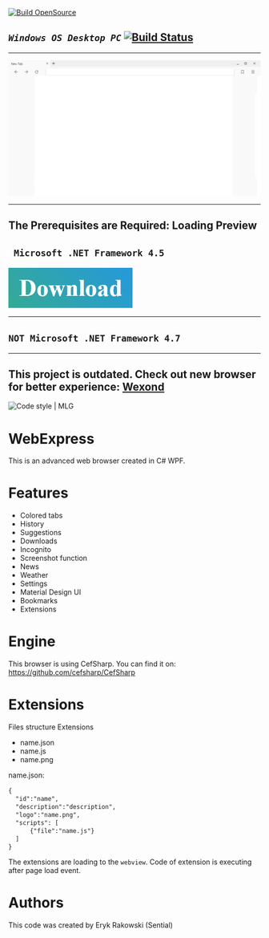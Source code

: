  [![Build OpenSource](https://github.com/CreateBrowser/SharpBrowser/blob/master/OpenSource.png)](https://github.com/sentialx/WebExpress)

## ***``Windows OS Desktop PC``*** [![Build Status](https://ci.appveyor.com/api/projects/status/um3h4xqen7vql7o2/branch/master?svg=true)](ttps://github.com/sentialx/WebExpress)
***
 [![Build WebExpress](https://github.com/CreateBrowser/WebExpress/blob/master/WebExpress.png)](https://github.com/sentialx/WebExpress)

***
## The Prerequisites are Required: Loading Preview   
## **` Microsoft .NET Framework 4.5`**

  [![Build Downloader](https://raw.githubusercontent.com/CreateDownloader/KugouDownloader/master/Download.PNG)](https://github.com/CreateBrowser/WebExpress/releases/tag/v1.0)

***
## **`NOT Microsoft .NET Framework 4.7`**

***

## This project is outdated. Check out new browser for better experience: [Wexond](https://github.com/nersent/wexond)

![Code style | MLG](https://img.shields.io/badge/code%20style-MLG-ff69b4.svg)

# WebExpress
This is an advanced web browser created in C# WPF. 

# Features

* Colored tabs
* History
* Suggestions
* Downloads
* Incognito
* Screenshot function
* News
* Weather
* Settings
* Material Design UI
* Bookmarks
* Extensions

# Engine
This browser is using CefSharp. You can find it on: https://github.com/cefsharp/CefSharp

# Extensions
  Files structure
  Extensions
  * name.json
  * name.js
  * name.png
  
  name.json:
  ```
  {
    "id":"name",
    "description":"description",
    "logo":"name.png",
    "scripts": [
        {"file":"name.js"}
    ]
  }
  ```
  
  The extensions are loading to the `webview`. Code of extension is executing after page load event.

# Authors
This code was created by Eryk Rakowski (Sential)
